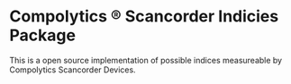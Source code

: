 # Compolytics ® Scancorder Indicies Package

This is a open source implementation of possible indices measureable by Compolytics Scancorder Devices.
